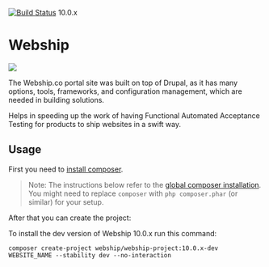 [![Build Status](https://travis-ci.org/webship/webship.svg?branch=10.0.x)](https://travis-ci.com/github/webship/webship/builds) 10.0.x

# Webship

[![](https://www.drupal.org/files/styles/grid-2/public/WebshipCo-Large-V3-Logo-Color-with-padding.png)](http://drupal.org/project/webship)

The Webship.co portal site was built on top of Drupal, as it has many options, tools, frameworks, and configuration management, which are needed in building solutions.

Helps in speeding up the work of having Functional Automated Acceptance Testing for products to ship websites in a swift way.

## Usage

First you need to [install composer](https://getcomposer.org/doc/00-intro.md#installation-linux-unix-osx).

> Note: The instructions below refer to the [global composer
installation](https://getcomposer.org/doc/00-intro.md#globally).
You might need to replace `composer` with `php composer.phar` (or similar)
for your setup.

After that you can create the project:


To install the dev version of Webship 10.0.x run this command:
```
composer create-project webship/webship-project:10.0.x-dev WEBSITE_NAME --stability dev --no-interaction
```
